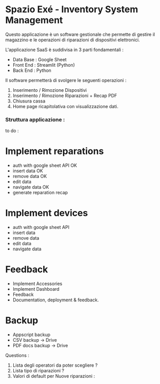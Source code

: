 # Spazio Exé - Inventory System Management

Questo applicazione è un software gestionale che permette di gestire il magazzino e le operazioni di riparazioni di dispositivi elettronici. 

L'applicazione SaaS è suddivisa in 3 parti fondamentali : 
- Data Base : Google Sheet
- Front End : Streamlit (Python)
- Back End : Python

Il software permetterà di svolgere le seguenti operazioni : 

1) Inserimento / Rimozione Dispositivi
2) Inserimento / Rimozione Riparazioni + Recap PDF 
3) Chiusura cassa
4) Home page ricapitolativa con visualizzazione dati. 


### Struttura applicazione : 


to do : 
# Implement reparations
- auth with google sheet API OK
- insert data OK
- remove data OK
- edit data 
- navigate data OK
- generate reparation recap 

# Implement devices
- auth with google sheet API
- insert data 
- remove data
- edit data
- navigate data

# Feedback
- Implement Accessories
- Implement Dashboard
- Feedback 
- Documentation, deployment & feedback.

# Backup
- Appscript backup
- CSV backup -> Drive
- PDF docs backup -> Drive

Questions : 
1) Lista degli operatori da poter scegliere ? 
2) Lista tipo di riparazioni ? 
2) Valori di default per Nuove riparazioni :



